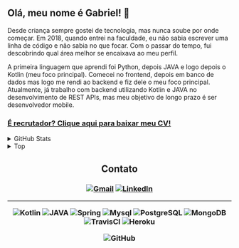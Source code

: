 <h2>Olá, meu nome é Gabriel! 👋</h2>

<p> 
Desde criança sempre gostei de tecnologia, mas nunca soube por onde começar.
Em 2018, quando entrei na faculdade, eu não sabia escrever uma linha de código e não sabia no que focar.
Com o passar do tempo, fui descobrindo qual área melhor se encaixava ao meu perfil. </p>

<p> A primeira linguagem que aprendi foi Python, depois JAVA e logo depois o Kotlin (meu foco principal).
Comecei no frontend, depois em banco de dados mas logo me rendi ao backend e fiz dele o meu foco principal.
Atualmente, já trabalho com backend utilizando Kotlin e JAVA no desenvolvimento de REST APIs, mas meu objetivo de longo prazo é ser desenvolvedor mobile. </p>

<a href="https://github.com/gabrielgoisandrade/gabrielgoisandrade/blob/main/gabrielgois_cv.pdf"><h3><b>É recrutador? Clique aqui para baixar meu CV!</b></h3></a>

<details>

<summary>GitHub Stats</summary>

![Stats]

</details>

<details>

<summary>Top</summary>

![Languages]

</details>

<h2 align="center">Contato</h2>

<h3 align="center"> 

<a href="mailto:gabriel.gois.andrade14@gmail.com" target="_blank">![Gmail]</a>
<a href="https://www.linkedin.com/in/gabrielgoisandrade/" target="_blank">![LinkedIn]</a>

---  

![Kotlin]
![JAVA]
![Spring]
![Mysql]
![PostgreSQL]
![MongoDB]
![TravisCI]
![Heroku]

![GitHub]

</h3>

[Kotlin]: https://img.shields.io/badge/kotlin-%230095D5.svg?&style=for-the-badge&logo=kotlin&logoColor=white

[JAVA]: https://img.shields.io/badge/java-%23ED8B00.svg?&style=for-the-badge&logo=java&logoColor=white

[Spring]: https://img.shields.io/badge/spring%20-%236DB33F.svg?&style=for-the-badge&logo=spring&logoColor=white

[Mysql]: https://img.shields.io/badge/mysql-%2300f.svg?&style=for-the-badge&logo=mysql&logoColor=white

[PostgreSQL]: https://img.shields.io/badge/postgres-%23316192.svg?&style=for-the-badge&logo=postgresql&logoColor=white

[MongoDB]: https://img.shields.io/badge/MongoDB-%234ea94b.svg?&style=for-the-badge&logo=mongodb&logoColor=white

[TravisCI]: https://img.shields.io/badge/travisci%20-%232B2F33.svg?&style=for-the-badge&logo=travis&logoColor=white

[GitHub]: https://img.shields.io/badge/github%20-%23121011.svg?&style=for-the-badge&logo=github&logoColor=white

[Heroku]: https://img.shields.io/badge/heroku%20-%23430098.svg?&style=for-the-badge&logo=heroku&logoColor=white

<!-- Contact -->

[Gmail]: https://img.shields.io/badge/Gmail-D14836?style=for-the-badge&logo=gmail&logoColor=white

[LinkedIn]: https://img.shields.io/badge/linkedin%20-%230077B5.svg?&style=for-the-badge&logo=linkedin&logoColor=white

<!-- Usage languages -->

[Stats]: https://github-readme-stats.vercel.app/api?username=gabrielgoisandrade&show_icons=true&theme=dracula

[Languages]: https://github-readme-stats.vercel.app/api/top-langs/?username=gabrielgoisandrade&theme=dracula